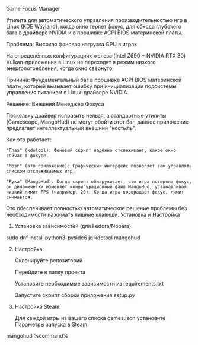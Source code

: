 Game Focus Manager

Утилита для автоматического управления производительностью игр в Linux (KDE Wayland), когда окно теряет фокус, для обхода глубокого бага в драйвере NVIDIA и в прошивке ACPI BIOS материнской платы.

Проблема: Высокая фоновая нагрузка GPU в играх

На определённых конфигурациях железа (Intel Z690 + NVIDIA RTX 30) Vulkan-приложения в Linux не переходят в режим низкого энергопотребления, когда окно свёрнуто.

Причина: Фундаментальный баг в прошивке ACPI BIOS материнской платы, который вызывает ошибку при инициализации подсистемы управления питанием в Linux-драйвере NVIDIA.

Решение: Внешний Менеджер Фокуса

Поскольку драйвер исправить нельзя, а стандартные утилиты (Gamescope, MangoHud) не могут обойти этот баг, данное приложение предлагает интеллектуальный внешний "костыль".

Как это работает:

    "Глаз" (kdotool): Фоновый скрипт надёжно отслеживает, какое окно сейчас в фокусе.

    "Мозг" (это приложение): Графический интерфейс позволяет вам управлять списком отслеживаемых игр.

    "Рука" (MangoHud): Когда скрипт обнаруживает, что игра потеряла фокус, он динамически изменяет конфигурационный файл MangoHud, устанавливая низкий лимит FPS (например, 20). Когда игра возвращает фокус, лимит снимается.

Это обеспечивает полностью автоматическое решение проблемы без необходимости нажимать лишние клавиши.
Установка и Настройка

1. Установка зависимостей (для Fedora/Nobara):

sudo dnf install python3-pyside6 jq kdotool mangohud

2. Настройка:

    Склонируйте репозиторий

    Перейдите в папку проекта

    Установите необходимые зависимости из requirements.txt

    Запустите скрипт сборки приложения setup.py

3. Настройка Steam:

    Для каждой игры из вашего списка games.json установите Параметры запуска в Steam:
   
mangohud %command%

  
